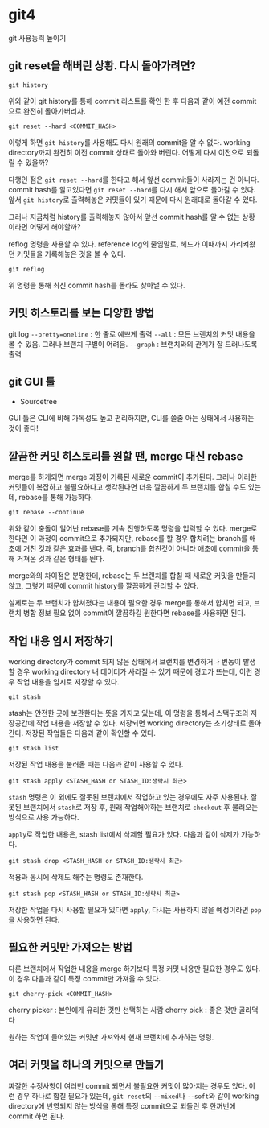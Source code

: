# git4
git 사용능력 높이기

## git reset을 해버린 상황. 다시 돌아가려면?
```
git history
```
위와 같이 git history를 통해 commit 리스트를 확인 한 후 다음과 같이 예전 commit으로 완전히 돌아가버리자.
```
git reset --hard <COMMIT_HASH>
```
이렇게 하면 `git history`를 사용해도 다시 원래의 commit을 알 수 없다. working directory까지 완전히 이전 commit 상태로 돌아와 버린다. 어떻게 다시 이전으로 되돌릴 수 있을까?

다행인 점은 `git reset --hard`를 한다고 해서 앞선 commit들이 사라지는 건 아니다. commit hash를 알고있다면 `git reset --hard`를 다시 해서 앞으로 돌아갈 수 있다. 앞서 `git history`로 출력해놓은 커밋들이 있기 때문에 다시 원래대로 돌아갈 수 있다.

그러나 지금처럼 history를 출력해놓지 않아서 앞선 commit hash를 알 수 없는 상황이라면 어떻게 해야할까?

reflog 명령을 사용할 수 있다. reference log의 줄임말로, 헤드가 이때까지 가리켜왔던 커밋들을 기록해놓은 것을 볼 수 있다. 
```
git reflog
```
위 명령을 통해 최신 commit hash를 몰라도 찾아낼 수 있다.

## 커밋 히스토리를 보는 다양한 방법
git log
`--pretty=oneline` : 한 줄로 예쁘게 출력
`--all` : 모든 브랜치의 커밋 내용을 볼 수 있음. 그러나 브랜치 구별이 어려움.
`--graph` : 브랜치와의 관계가 잘 드러나도록 출력


## git GUI 툴
- Sourcetree

GUI 툴은 CLI에 비해 가독성도 높고 편리하지만, CLI를 쓸줄 아는 상태에서 사용하는 것이 좋다!


## 깔끔한 커밋 히스토리를 원할 땐, merge 대신 rebase
merge를 하게되면 merge 과정이 기록된 새로운 commit이 추가된다. 그러나 이러한 커밋들이 복잡하고 불필요하다고 생각된다면 더욱 깔끔하게 두 브랜치를 합칠 수도 있는데, rebase를 통해 가능하다.
```
git rebase --continue
```
위와 같이 충돌이 일어난 rebase를 계속 진행하도록 명령을 입력할 수 있다. merge로 한다면 이 과정이 commit으로 추가되지만, rebase를 할 경우 합치려는 branch를 애초에 거친 것과 같은 효과를 낸다. 즉, branch를 합친것이 아니라 애초에 commit을 통해 거쳐온 것과 같은 형태를 띈다.

merge와의 차이점은 분명한데, rebase는 두 브랜치를 합칠 때 새로운 커밋을 만들지 않고, 그렇기 때문에 commit history를 깔끔하게 관리할 수 있다.

실제로는 두 브랜치가 합쳐졌다는 내용이 필요한 경우 merge를 통해서 합치면 되고, 브랜치 병합 정보 필요 없이 commit이 깔끔하길 원한다면 rebase를 사용하면 된다.

## 작업 내용 임시 저장하기
working directory가 commit 되지 않은 상태에서 브랜치를 변경하거나 변동이 발생할 경우 working directory 내 데이터가 사라질 수 있기 때문에 경고가 뜨는데, 이런 경우 작업 내용을 임시로 저장할 수 있다.
```
git stash
```
stash는 안전한 곳에 보관한다는 뜻을 가지고 있는데, 이 명령을 통해서 스택구조의 저장공간에 작업 내용을 저장할 수 있다. 저장되면 working directory는 초기상태로 돌아간다. 저장된 작업들은 다음과 같이 확인할 수 있다.
```
git stash list
```
저장된 작업 내용을 불러올 때는 다음과 같이 사용할 수 있다.
```
git stash apply <STASH_HASH or STASH_ID:생략시 최근>
```
`stash` 명령은 이 외에도 잘못된 브랜치에서 작업하고 있는 경우에도 자주 사용된다. 잘못된 브랜치에서 `stash`로 저장 후, 원래 작업해야하는 브랜치로 `checkout` 후 불러오는 방식으로 사용 가능하다.

`apply`로 작업한 내용은, stash list에서 삭제할 필요가 있다. 다음과 같이 삭제가 가능하다.
```
git stash drop <STASH_HASH or STASH_ID:생략시 최근>
```
적용과 동시에 삭제도 해주는 명령도 존재한다.
```
git stash pop <STASH_HASH or STASH_ID:생략시 최근>
```
저장한 작업을 다시 사용할 필요가 있다면 `apply`, 다시는 사용하지 않을 예정이라면 `pop`을 사용하면 된다.


## 필요한 커밋만 가져오는 방법
다른 브랜치에서 작업한 내용을 merge 하기보다 특정 커밋 내용만 필요한 경우도 있다. 이 경우 다음과 같이 특정 commit만 가져올 수 있다.
```
git cherry-pick <COMMIT_HASH>
```
cherry picker : 본인에게 유리한 것만 선택하는 사람
cherry pick : 좋은 것만 골라먹다

원하는 작업이 들어있는 커밋만 가져와서 현재 브랜치에 추가하는 명령.

## 여러 커밋을 하나의 커밋으로 만들기
짜잘한 수정사항이 여러번 commit 되면서 불필요한 커밋이 많아지는 경우도 있다. 이런 경우 하나로 합칠 필요가 있는데, `git reset`의 `--mixed`나 `--soft`와 같이 working directory에 반영되지 않는 방식을 통해 특정 commit으로 되돌린 후 한꺼번에 commit 하면 된다.
